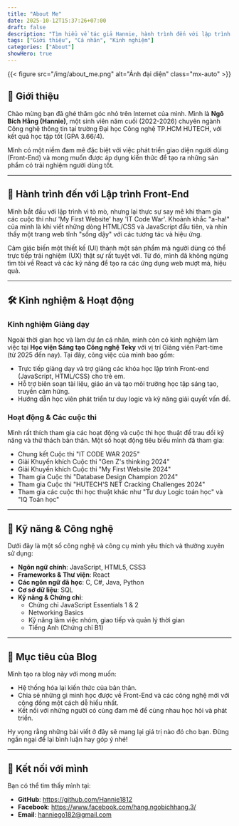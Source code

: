 ```yaml
---
title: "About Me"
date: 2025-10-12T15:37:26+07:00
draft: false
description: "Tìm hiểu về tác giả Hannie, hành trình đến với lập trình Front-End, kinh nghiệm làm việc và các hoạt động đã tham gia."
tags: ["Giới thiệu", "Cá nhân", "Kinh nghiệm"]
categories: ["About"]
showHero: true
---
```


{{< figure src="/img/about_me.png" alt="Ảnh đại diện" class="mx-auto" >}}

## 👋 Giới thiệu

Chào mừng bạn đã ghé thăm góc nhỏ trên Internet của mình. Mình là **Ngô Bích Hằng (Hannie)**, một sinh viên năm cuối (2022-2026) chuyên ngành Công nghệ thông tin tại trường Đại học Công nghệ TP.HCM HUTECH, với kết quả học tập tốt (GPA 3.66/4).

Mình có một niềm đam mê đặc biệt với việc phát triển giao diện người dùng (Front-End) và mong muốn được áp dụng kiến thức để tạo ra những sản phẩm có trải nghiệm người dùng tốt.

---

## 🚀 Hành trình đến với Lập trình Front-End

Mình bắt đầu với lập trình vì tò mò, nhưng lại thực sự say mê khi tham gia các cuộc thi như 'My First Website' hay 'IT Code War'. Khoảnh khắc "a-ha!" của mình là khi viết những dòng HTML/CSS và JavaScript đầu tiên, và nhìn thấy một trang web tĩnh "sống dậy" với các tương tác và hiệu ứng.

Cảm giác biến một thiết kế (UI) thành một sản phẩm mà người dùng có thể trực tiếp trải nghiệm (UX) thật sự rất tuyệt vời. Từ đó, mình đã không ngừng tìm tòi về React và các kỹ năng để tạo ra các ứng dụng web mượt mà, hiệu quả.

---

## 🛠️ Kinh nghiệm & Hoạt động

### Kinh nghiệm Giảng dạy

Ngoài thời gian học và làm dự án cá nhân, mình còn có kinh nghiệm làm việc tại **Học viện Sáng tạo Công nghệ Teky** với vị trí Giảng viên Part-time (từ 2025 đến nay). Tại đây, công việc của mình bao gồm:

- Trực tiếp giảng dạy và trợ giảng các khóa học lập trình Front-end (JavaScript, HTML/CSS) cho trẻ em.
- Hỗ trợ biên soạn tài liệu, giáo án và tạo môi trường học tập sáng tạo, truyền cảm hứng.
- Hướng dẫn học viên phát triển tư duy logic và kỹ năng giải quyết vấn đề.

### Hoạt động & Các cuộc thi

Mình rất thích tham gia các hoạt động và cuộc thi học thuật để trau dồi kỹ năng và thử thách bản thân. Một số hoạt động tiêu biểu mình đã tham gia:

- Chung kết Cuộc thi "IT CODE WAR 2025"
- Giải Khuyến khích Cuộc thi "Gen Z's thinking 2024"
- Giải Khuyến khích Cuộc thi "My First Website 2024"
- Tham gia Cuộc thi "Database Design Champion 2024"
- Tham gia Cuộc thi "HUTECH'S NET Cracking Challenges 2024"
- Tham gia các cuộc thi học thuật khác như "Tư duy Logic toán học" và "IQ Toán học"

---

## 🧠 Kỹ năng & Công nghệ

Dưới đây là một số công nghệ và công cụ mình yêu thích và thường xuyên sử dụng:

- **Ngôn ngữ chính**: JavaScript, HTML5, CSS3
- **Frameworks & Thư viện**: React
- **Các ngôn ngữ đã học**: C, C#, Java, Python
- **Cơ sở dữ liệu**: SQL
- **Kỹ năng & Chứng chỉ**:
  - Chứng chỉ JavaScript Essentials 1 & 2
  - Networking Basics
  - Kỹ năng làm việc nhóm, giao tiếp và quản lý thời gian
  - Tiếng Anh (Chứng chỉ B1)

---

## 🎯 Mục tiêu của Blog

Mình tạo ra blog này với mong muốn:

- Hệ thống hóa lại kiến thức của bản thân.
- Chia sẻ những gì mình học được về Front-End và các công nghệ mới với cộng đồng một cách dễ hiểu nhất.
- Kết nối với những người có cùng đam mê để cùng nhau học hỏi và phát triển.

Hy vọng rằng những bài viết ở đây sẽ mang lại giá trị nào đó cho bạn. Đừng ngần ngại để lại bình luận hay góp ý nhé!

---

## 🔗 Kết nối với mình

Bạn có thể tìm thấy mình tại:

- **GitHub**: https://github.com/Hannie1812
- **Facebook**: https://www.facebook.com/hang.ngobichhang.3/
- **Email**: hanniego182@gmail.com
